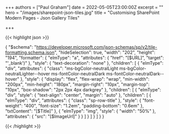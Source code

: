 +++
authors = ["Paul Graham"]
date = 2022-05-05T23:00:00Z
excerpt = ""
hero = "/images/sharepoint-json-tiles.jpg"
title = "Customising SharePoint Modern Pages - Json Gallery Tiles"

+++


{{< highlight json >}}

{ "$schema": "https://developer.microsoft.com/json-schemas/sp/v2/tile-formatting.schema.json", "hideSelection": true, "width": "202", "height": "194", "formatter": { "elmType": "a", "attributes": { "href": "\[$URL\]", "target": "'_blank')" }, "style": { "text-decoration": "none" }, "children": \[ { "elmType": "div", "attributes": { "class": "ms-bgColor-neutralLight ms-bgColor-neutralLighter--hover ms-fontColor-neutralDark ms-fontColor-neutralDark--hover" }, "style": { "display": "flex", "flex-wrap": "wrap", "min-width": "200px", "min-height": "180px", "margin-right": "10px", "margin-top": "10px", "box-shadow": "2px 2px 4px darkgrey" }, "children": \[ { "elmType": "div", "style": { "text-align": "center", "margin": "auto" }, "children": \[ { "elmType": "div", "attributes": { "class": "sp-row-title" }, "style": { "font-weight": "400", "font-size": "1.2em", "padding-bottom": "0.6em" }, "txtContent": "\[$Title\]" }, { "elmType": "img", "style": { "width": "50%" }, "attributes": { "src": "\[$ImageUrl\]" } } \] } \] } \] } }

{{< /highlight >}}